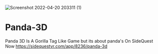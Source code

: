 ![Screenshot 2022-04-20 203311 (1)](https://user-images.githubusercontent.com/97656665/164966673-3dceffb3-5c3e-465d-b165-5e7015cb9e7b.png)

# Panda-3D
Panda 3D Is A Gorilla Tag Like Game but its about panda's On SideQuest Now
https://sidequestvr.com/app/8236/panda-3d
